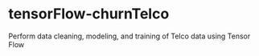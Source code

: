 # tensorFlow-churnTelco
Perform data cleaning, modeling, and training of Telco data using Tensor Flow
